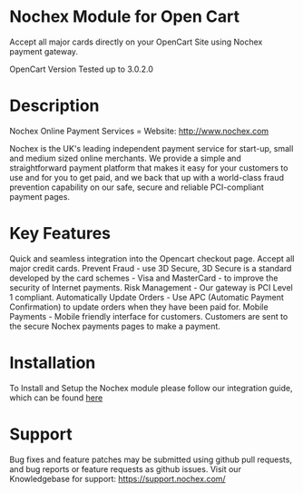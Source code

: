 Nochex Module for Open Cart
============

Accept all major cards directly on your OpenCart Site using Nochex payment gateway.

OpenCart Version Tested up to 3.0.2.0

Description 
==========

Nochex Online Payment Services = Website: http://www.nochex.com

Nochex is the UK's leading independent payment service for start-up, small and medium sized online merchants. We provide a simple and straightforward payment platform that makes it easy for your customers to use and for you to get paid, and we back that up with a world-class fraud prevention capability on our safe, secure and reliable PCI-compliant payment pages.

Key Features 
============

Quick and seamless integration into the Opencart checkout page.
Accept all major credit cards.
Prevent Fraud - use 3D Secure, 3D Secure is a standard developed by the card schemes - Visa and MasterCard - to improve the security of Internet payments.
Risk Management - Our gateway is PCI Level 1 compliant.
Automatically Update Orders - Use APC (Automatic Payment Confirmation) to update orders when they have been paid for.
Mobile Payments - Mobile friendly interface for customers.
Customers are sent to the secure Nochex payments pages to make a payment.

Installation
============
To Install and Setup the Nochex module please follow our integration guide, which can be found <a href="https://support.nochex.com/kb/faq.php?id=146">here</a> 

Support
=====================
Bug fixes and feature patches may be submitted using github pull requests, and bug reports or feature requests as github issues.
Visit our Knowledgebase for support: https://support.nochex.com/
